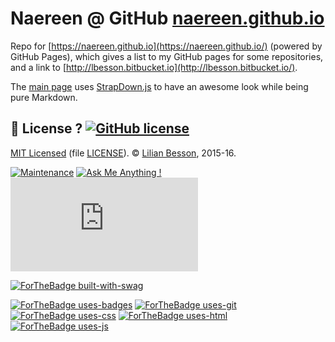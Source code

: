 # Naereen @ GitHub [naereen.github.io](https://naereen.github.io/)
Repo for [https://naereen.github.io](https://naereen.github.io/) (powered by GitHub Pages), which gives a list to my GitHub pages for some repositories, and a link to [http://lbesson.bitbucket.io](http://lbesson.bitbucket.io/).

The [main page](index.html) uses [StrapDown.js](https://GitHub.com/Naereen/StrapDown.js) to have an awesome look while being pure Markdown.

## :scroll: License ? [![GitHub license](https://img.shields.io/github/license/Naereen/naereen.github.io.svg)](https://github.com/Naereen/naereen.github.io/blob/master/LICENSE)
[MIT Licensed](https://lbesson.mit-license.org/) (file [LICENSE](LICENSE)).
© [Lilian Besson](https://GitHub.com/Naereen), 2015-16.

[![Maintenance](https://img.shields.io/badge/Maintained%3F-yes-green.svg)](https://GitHub.com/Naereen/naereen.github.io/graphs/commit-activity)
[![Ask Me Anything !](https://img.shields.io/badge/Ask%20me-anything-1abc9c.svg)](https://GitHub.com/Naereen/ama)
[![Analytics](https://ga-beacon.appspot.com/UA-38514290-17/github.com/Naereen/naereen.github.io/README.md?pixel)](https://GitHub.com/Naereen/naereen.github.io/)

[![ForTheBadge built-with-swag](http://ForTheBadge.com/images/badges/built-with-swag.svg)](https://GitHub.com/Naereen/)

[![ForTheBadge uses-badges](http://ForTheBadge.com/images/badges/uses-badges.svg)](http://ForTheBadge.com)
[![ForTheBadge uses-git](http://ForTheBadge.com/images/badges/uses-git.svg)](https://GitHub.com/)
[![ForTheBadge uses-css](http://ForTheBadge.com/images/badges/uses-css.svg)](http://ForTheBadge.com)
[![ForTheBadge uses-html](http://ForTheBadge.com/images/badges/uses-html.svg)](http://ForTheBadge.com)
[![ForTheBadge uses-js](http://ForTheBadge.com/images/badges/uses-js.svg)](http://ForTheBadge.com)

